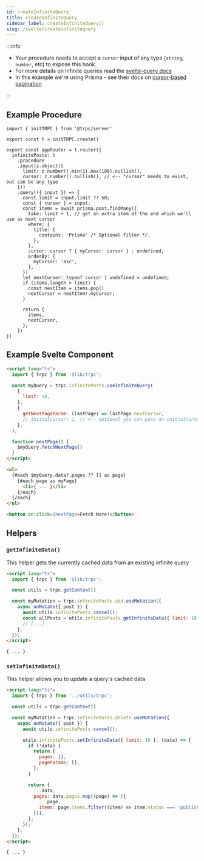 ```yaml
---
id: createInfiniteQuery
title: createInfiniteQuery
sidebar_label: createInfiniteQuery()
slug: /svelte/createinfinitequery
---
```


:::info

- Your procedure needs to accept a `cursor` input of any type (`string`, `number`, etc) to expose this hook.
- For more details on infinite queries read the [svelte-query docs](https://tanstack.com/query/v4/docs/svelte/examples/svelte/load-more-infinite-scroll)
- In this example we're using Prisma - see their docs on [cursor-based pagination](https://www.prisma.io/docs/concepts/components/prisma-client/pagination#cursor-based-pagination)

:::

## Example Procedure

```tsx title='src/lib/server/trpc.ts'
import { initTRPC } from '@trpc/server'

export const t = initTRPC.create()

export const appRouter = t.router({
  infinitePosts: t
    .procedure
    .input(z.object({
      limit: z.number().min(1).max(100).nullish(),
      cursor: z.number().nullish(), // <-- "cursor" needs to exist, but can be any type
    }))
    .query(({ input }) => {
      const limit = input.limit ?? 50;
      const { cursor } = input;
      const items = await prisma.post.findMany({
        take: limit + 1, // get an extra item at the end which we'll use as next cursor
        where: {
          title: {
            contains: 'Prisma' /* Optional filter */,
          },
        },
        cursor: cursor ? { myCursor: cursor } : undefined,
        orderBy: {
          myCursor: 'asc',
        },
      })
      let nextCursor: typeof cursor | undefined = undefined;
      if (items.length > limit) {
        const nextItem = items.pop()
        nextCursor = nextItem!.myCursor;
      }

      return {
        items,
        nextCursor,
      };
    })
})
```

## Example Svelte Component

```html title='src/lib/MyComponent.svelte'
<script lang="ts">
  import { trpc } from '$lib/trpc';

  const myQuery = trpc.infinitePosts.useInfiniteQuery(
    {
      limit: 10,
    },
    {
      getNextPageParam: (lastPage) => lastPage.nextCursor,
      // initialCursor: 1, // <-- optional you can pass an initialCursor
    },
  );

  function nextPage() {
    $myQuery.fetchNextPage()
  }
</script>

<ul>
  {#each $myQuery.data?.pages ?? [] as page}
    {#each page as myPage}
      <li>{ ... }</li>
    {/each}
  {/each}
</ul>

<button on:click={nextPage>Fetch More!</button>
```

## Helpers

### `getInfiniteData()`

This helper gets the currently cached data from an existing infinite query

```html title='src/components/MyComponent.svelte'
<script lang="ts">
  import { trpc } from '$lib/trpc';

  const utils = trpc.getContext()

  const myMutation = trpc.infinitePosts.add.useMutation({
    async onMutate({ post }) {
      await utils.infinitePosts.cancel();
      const allPosts = utils.infinitePosts.getInfiniteData({ limit: 10 });
      // [...]
    },
  });
</script>

{ ... }
```

### `setInfiniteData()`

This helper allows you to update a query's cached data

```html title='src/components/MyComponent.svelte'
<script lang="ts">
  import { trpc } from '../utils/trpc';

  const utils = trpc.getContext()

  const myMutation = trpc.infinitePosts.delete.useMutation({
    async onMutate({ post }) {
      await utils.infinitePosts.cancel();

      utils.infinitePosts.setInfiniteData({ limit: 10 }, (data) => {
        if (!data) {
          return {
            pages: [],
            pageParams: [],
          };
        }

        return {
          ...data,
          pages: data.pages.map((page) => ({
            ...page,
            items: page.items.filter((item) => item.status === 'published'),
          })),
        };
      });
    },
  });
</script>

{ ... }
```

